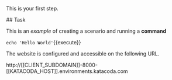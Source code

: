 This is your first step.

## Task

This is an _example_ of creating a scenario and running a **command**

`echo 'Hello World'`{{execute}}

The website is configured and accessible on the following URL.

http://[[CLIENT_SUBDOMAIN]]-8000-[[KATACODA_HOST]].environments.katacoda.com
